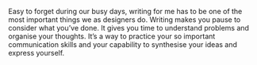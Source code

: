 

Easy to forget during our busy days, writing for me has to be one of the most important things we as designers
do. Writing makes you pause to consider what you’ve done. It gives you time to understand problems and
organise your thoughts. It’s a way to practice your so important communication skills and your
capability to synthesise your ideas and express yourself. 
